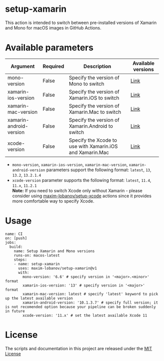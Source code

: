# setup-xamarin
This action is intended to switch between pre-installed versions of Xamarin and Mono for macOS images in GitHub Actions.  

# Available parameters
| Argument                | Required | Description                                               | Available versions |
|-------------------------|----------|-----------------------------------------------------------|--------------------|
| mono-version            | False    | Specify the version of Mono to switch                     | [Link](https://github.com/actions/virtual-environments/blob/master/images/macos/macos-10.15-Readme.md#mono) |
| xamarin-ios-version     | False    | Specify the version of Xamarin.iOS to switch              | [Link](https://github.com/actions/virtual-environments/blob/master/images/macos/macos-10.15-Readme.md#xamarinios) |
| xamarin-mac-version     | False    | Specify the version of Xamarin.Mac to switch              | [Link](https://github.com/actions/virtual-environments/blob/master/images/macos/macos-10.15-Readme.md#xamarinmac) |
| xamarin-android-version | False    | Specify the version of Xamarin.Android to switch          | [Link](https://github.com/actions/virtual-environments/blob/master/images/macos/macos-10.15-Readme.md#xamarinandroid) |
| xcode-version           | False    | Specify the Xcode to use with Xamarin.iOS and Xamarin.Mac | [Link](https://github.com/actions/virtual-environments/blob/master/images/macos/macos-10.15-Readme.md#xcode) |

- `mono-version`, `xamarin-ios-version`, `xamarin-mac-version`, `xamarin-android-version` parameters support the following format: `latest`, `13`, `13.2`, `13.2.1.4`  
- `xcode-version` parameter supports the following format: `latest`, `11.4`, `11.x`, `11.2.1`  
**Note:** If you need to switch Xcode only without Xamarin - please consider using [maxim-lobanov/setup-xcode](https://github.com/maxim-lobanov/setup-xcode) actions since it provides more comfortable way to specify Xcode.

# Usage
```
name: CI
on: [push]
jobs:
  build:
    name: Setup Xamarin and Mono versions
    runs-on: macos-latest
    steps:
    - name: setup-xamarin
      uses: maxim-lobanov/setup-xamarin@v1
      with:
        mono-version: '6.6' # specify version in '<major>.<minor>' format
        xamarin-ios-version: '13' # specify version in '<major>' format
        xamarin-mac-version: latest # specify 'latest' keyword to pick up the latest available version
        xamarin-android-version: '10.1.3.7' # specify full version; it is not recomended option because your pipeline can be broken suddenly in future
        xcode-version: '11.x' # set the latest available Xcode 11
```

# License
The scripts and documentation in this project are released under the [MIT License](LICENSE)
